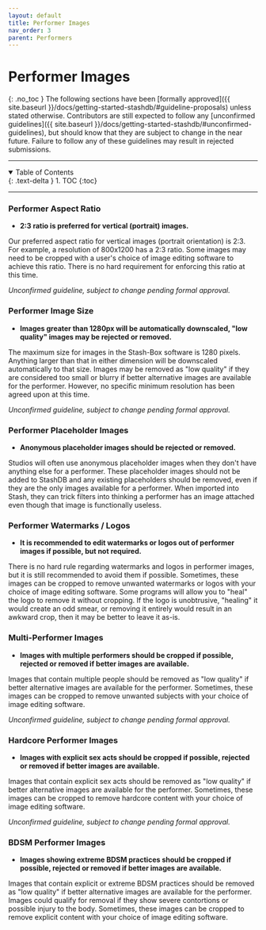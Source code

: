 ```yaml
---
layout: default
title: Performer Images
nav_order: 3
parent: Performers
---
```


# **Performer Images**
{: .no_toc }
The following sections have been [formally approved]({{ site.baseurl }}/docs/getting-started-stashdb/#guideline-proposals) unless stated otherwise. Contributors are still expected to follow any [unconfirmed guidelines]({{ site.baseurl }}/docs/getting-started-stashdb/#unconfirmed-guidelines), but should know that they are subject to change in the near future. Failure to follow any of these guidelines may result in rejected submissions.

***

<details open markdown="block">
  <summary>
    Table of Contents
  </summary>
  {: .text-delta }
1. TOC
{:toc}
</details>

***

### Performer Aspect Ratio
- **2:3 ratio is preferred for vertical (portrait) images.**

Our preferred aspect ratio for vertical images (portrait orientation) is 2:3. For example, a resolution of 800x1200 has a 2:3 ratio. Some images may need to be cropped with a user's choice of image editing software to achieve this ratio. There is no hard requirement for enforcing this ratio at this time.

_Unconfirmed guideline, subject to change pending formal approval._

### Performer Image Size
- **Images greater than 1280px will be automatically downscaled, "low quality" images may be rejected or removed.**

The maximum size for images in the Stash-Box software is 1280 pixels. Anything larger than that in either dimension will be downscaled automatically to that size. Images may be removed as "low quality" if they are considered too small or blurry if better alternative images are available for the performer. However, no specific minimum resolution has been agreed upon at this time.

_Unconfirmed guideline, subject to change pending formal approval._

### Performer Placeholder Images
- **Anonymous placeholder images should be rejected or removed.**

Studios will often use anonymous placeholder images when they don't have anything else for a performer. These placeholder images should not be added to StashDB and any existing placeholders should be removed, even if they are the only images available for a performer. When imported into Stash, they can trick filters into thinking a performer has an image attached even though that image is functionally useless.

### Performer Watermarks / Logos
- **It is recommended to edit watermarks or logos out of performer images if possible, but not required.**

There is no hard rule regarding watermarks and logos in performer images, but it is still recommended to avoid them if possible. Sometimes, these images can be cropped to remove unwanted watermarks or logos with your choice of image editing software. Some programs will allow you to "heal" the logo to remove it without cropping. If the logo is unobtrusive, "healing" it would create an odd smear, or removing it entirely would result in an awkward crop, then it may be better to leave it as-is.

### Multi-Performer Images
- **Images with multiple performers should be cropped if possible, rejected or removed if better images are available.**

Images that contain multiple people should be removed as "low quality" if better alternative images are available for the performer. Sometimes, these images can be cropped to remove unwanted subjects with your choice of image editing software.

_Unconfirmed guideline, subject to change pending formal approval._

### Hardcore Performer Images
- **Images with explicit sex acts should be cropped if possible, rejected or removed if better images are available.**

Images that contain explicit sex acts should be removed as "low quality" if better alternative images are available for the performer. Sometimes, these images can be cropped to remove hardcore content with your choice of image editing software.

_Unconfirmed guideline, subject to change pending formal approval._

### BDSM Performer Images
- **Images showing extreme BDSM practices should be cropped if possible, rejected or removed if better images are available.**

Images that contain explicit or extreme BDSM practices should be removed as "low quality" if better alternative images are available for the performer. Images could qualify for removal if they show severe contortions or possible injury to the body. Sometimes, these images can be cropped to remove explicit content with your choice of image editing software.